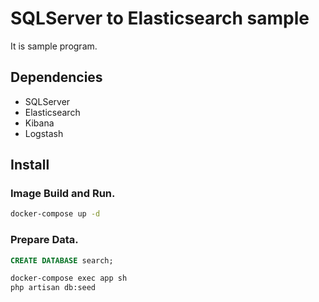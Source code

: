 SQLServer to Elasticsearch sample
====

It is sample program.

## Dependencies
- SQLServer
- Elasticsearch
- Kibana
- Logstash

## Install
### Image Build and Run.
```bash
docker-compose up -d
```
### Prepare Data.
```sql
CREATE DATABASE search;
```
```bash
docker-compose exec app sh
php artisan db:seed
```

